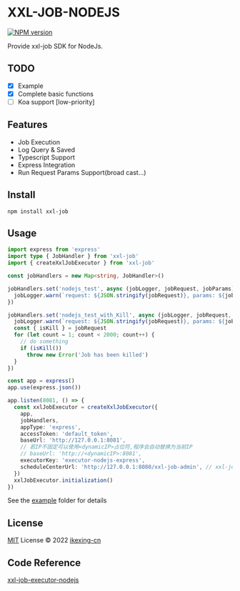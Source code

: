 # XXL-JOB-NODEJS

[![NPM version](https://img.shields.io/npm/v/xxl-job?color=a1b858&label=)](https://www.npmjs.com/package/xxl-job)

Provide xxl-job SDK for NodeJs.

## TODO

- [x] Example
- [x] Complete basic functions
- [ ] Koa support [low-priority]

## Features
- Job Execution
- Log Query & Saved
- Typescript Support
- Express Integration
- Run Request Params Support(broad cast…)

## Install
```
npm install xxl-job
```

## Usage
```ts
import express from 'express'
import type { JobHandler } from 'xxl-job'
import { createXxlJobExecutor } from 'xxl-job'

const jobHandlers = new Map<string, JobHandler>()

jobHandlers.set('nodejs_test', async (jobLogger, jobRequest, jobParams) => {
  jobLogger.warn(`request: ${JSON.stringify(jobRequest)}, params: ${jobParams}`)
})

jobHandlers.set('nodejs_test_with_Kill', async (jobLogger, jobRequest, jobParams) => {
  jobLogger.warn(`request: ${JSON.stringify(jobRequest)}, params: ${jobParams}`)
  const { isKill } = jobRequest
  for (let count = 1; count < 2000; count++) {
    // do something
    if (isKill())
      throw new Error('Job has been killed')
  }
})

const app = express()
app.use(express.json())

app.listen(8081, () => {
  const xxlJobExecutor = createXxlJobExecutor({
    app,
    jobHandlers,
    appType: 'express',
    accessToken: 'default_token',
    baseUrl: 'http://127.0.0.1:8081',
    // 若IP不固定可以使用<dynamicIP>占位符,程序会自动替换为当前IP
    // baseUrl: 'http://<dynamicIP>:8081',
    executorKey: 'executor-nodejs-express',
    scheduleCenterUrl: 'http://127.0.0.1:8080/xxl-job-admin', // xxl-job address
  })
  xxlJobExecutor.initialization()
})
```

See the [example](./example) folder for details

## License
[MIT](./LICENSE) License © 2022 [ikexing-cn](https://github.com/ikexing-cn)

## Code Reference

[xxl-job-executor-nodejs](https://github.com/Aouchinx/xxl-job-executor-nodejs)
